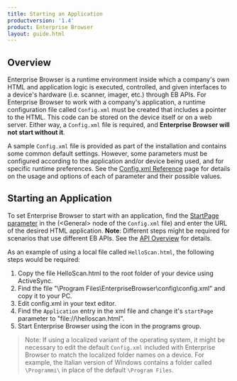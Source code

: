 ```yaml
---
title: Starting an Application
productversion: '1.4'
product: Enterprise Browser
layout: guide.html
---
```

## Overview
Enterprise Browser is a runtime environment inside which a company's own HTML and application logic is executed, controlled, and given interfaces to a device's hardware (i.e. scanner, imager, etc.) through EB APIs. For Enterprise Browser to work with a company's application, a runtime configuration file called `Config.xml` must be created that includes a pointer to the HTML. This code can be stored on the device itself or on a web server. Either way, a `Config.xml` file is required, and **Enterprise Browser will not start without it**. 

A sample `Config.xml` file is provided as part of the installation and contains some common default settings. However, some parameters must be configured according to the application and/or device being used, and for specific runtime preferences. See the [Config.xml Reference](/enterprise-browser/1-4/guide/configreference) page for details on the usage and options of each of parameter and their possible values.

## Starting an Application
To set Enterprise Browser to start with an application, find the [StartPage parameter](/enterprise-browser/1-4/guide/configreference#startpage) in the (&lt;General&gt; node of the `Config.xml` file) and enter the URL of the desired HTML application. **Note**: Different steps might be required for scenarios that use different EB APIs. See the [API Overview](/enterprise-browser/1-4/guide/apioverview) for details.

As an example of using a local file called `HelloScan.html`, the following steps would be required:

1. Copy the file HelloScan.html to the root folder of your device using ActiveSync. 
2. Find the file "\Program Files\EnterpriseBrowser\config\config.xml" and copy it to your PC. 
3. Edit config.xml in your text editor. 
4. Find the `Application` entry in the xml file and change it's `startPage` parameter to "file://\helloscan.html". 
5. Start Enterprise Browser using the icon in the programs group. 

> Note: If using a localized variant of the operating system, it might be necessary to edit the default `Config.xml` included with Enterprise Browser to match the localized folder names on a device. For example, the Italian version of Windows contains a folder called `\Programmi\` in place of the default `\Program Files`.

